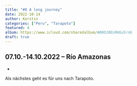 ```yaml
---
title: "#8 A long journey"
date: 2022-10-14
author: Kerstin
categories: ["Peru", "Tarapoto"]
featured: 4
album: https://www.icloud.com/sharedalbum/#B0OJ0DiRHGu5rnb
draft: true
---
```


## 07.10.-14.10.2022 – Río Amazonas

* 

Als nächstes geht es für uns nach Tarapoto.